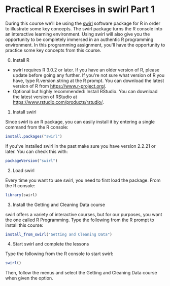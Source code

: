 # Practical R Exercises in swirl Part 1

During this course we'll be using the [swirl](http://swirlstats.com/) software package for R in order to illustrate some key concepts. The swirl package turns the R console into an interactive learning environment. Using swirl will also give you the opportunity to be completely immersed in an authentic R programming environment. In this programming assignment, you'll have the opportunity to practice some key concepts from this course.

0. Install R

- swirl requires R 3.0.2 or later. If you have an older version of R, please update before going any further. If you're not sure what version of R you have, type R.version.string at the R prompt. You can download the latest version of R from https://www.r-project.org/.
- Optional but highly recommended: Install RStudio. You can download the latest version of RStudio at https://www.rstudio.com/products/rstudio/.

1. Install swirl

Since swirl is an R package, you can easily install it by entering a single command from the R console:

```R
install.packages("swirl")
```

If you've installed swirl in the past make sure you have version 2.2.21 or later. You can check this with:

```R
packageVersion("swirl")
```

2. Load swirl

Every time you want to use swirl, you need to first load the package. From the R console:

```R
library(swirl)
```

3. Install the Getting and Cleaning Data course

swirl offers a variety of interactive courses, but for our purposes, you want the one called R Programming. Type the following from the R prompt to install this course:

```R
install_from_swirl("Getting and Cleaning Data")
```

4. Start swirl and complete the lessons

Type the following from the R console to start swirl:

```R
swirl()
```

Then, follow the menus and select the Getting and Cleaning Data course when given the option.